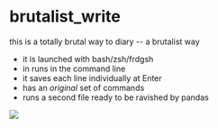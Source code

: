 # brutalist_write

this is a totally brutal way to diary -- a brutalist way

* it is launched with bash/zsh/frdgsh
* in runs in the command line
* it saves each line individually at Enter
* has an *original* set of commands
* runs a second file ready to be ravished by pandas


![](https://i0.wp.com/www.theculturemap.com/wp-content/uploads/2018/02/brutalist-archtecture-london-hayward-gallery.jpg?resize=1036%2C712)
